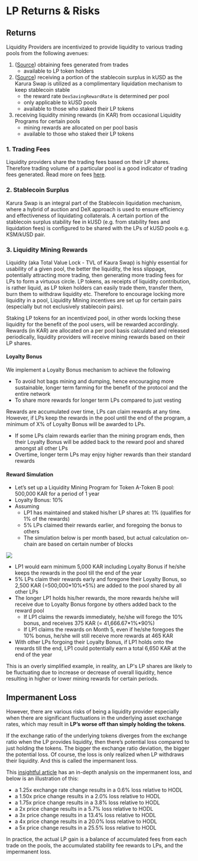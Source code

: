 # LP Returns & Risks

## Returns

Liquidity Providers are incentivized to provide liquidity to various trading pools from the following avenues:

1. \([Source](https://github.com/AcalaNetwork/Acala/blob/master/runtime/karura/src/lib.rs#L1067)\) obtaining fees generated from trades
   * available to LP token holders
2. \([Source](https://github.com/AcalaNetwork/Acala/blob/4e6a2b94f5153cd7a09279914366927f357767d5/modules/incentives/src/lib.rs#L201)\) receiving a portion of the stablecoin surplus in kUSD as the Karura Swap is utilized as a complimentary liquidation mechanism to keep stablecoin stable
   * the reward rate `DexSavingRewardRate` is determined per pool
   * only applicable to kUSD pools
   * available to those who staked their LP tokens
3. receiving liquidity mining rewards \(in KAR\) from occasional Liquidity Programs for certain pools
   * mining rewards are allocated on per pool basis
   * available to those who staked their LP tokens

### 1. Trading Fees

Liquidity providers share the trading fees based on their LP shares. Therefore trading volume of a particular pool is a good indicator of trading fees generated. Read more on fees [here](fees.md).

### 2. **Stablecoin Surplus**

Karura Swap is an integral part of the Stablecoin liquidation mechanism, where a hybrid of auction and DeX approach is used to ensure efficiency and effectiveness of liquidating collaterals. A certain portion of the stablecoin surplus stability fee in kUSD \(e.g. from stability fees and liquidation fees\)  is configured to be shared with the LPs of kUSD pools e.g. KSM/kUSD pair.

### 3. Liquidity Mining Rewards

Liquidity \(aka Total Value Lock - TVL of Kaura Swap\) is highly essential for usability of a given pool, the better the liquidity, the less slippage, potentially attracting more trading, then generating more trading fees for LPs to form a virtuous circle. LP tokens, as receipts of liquidity contribution, is rather liquid, as LP token holders can easily trade them, transfer them, burn them to withdraw liquidity etc. Therefore to encourage locking more liquidity in a pool, Liquidity Mining incentives are set up for certain pairs \(especially but not exclusively stablecoin pairs\).

Staking LP tokens for an incentivized pool, in other words locking these liquidity for the benefit of the pool users, will be rewarded accordingly. Rewards \(in KAR\) are allocated on a per pool basis calculated and released periodically, liquidity providers will receive mining rewards based on their LP shares. 

#### Loyalty Bonus

We implement a Loyalty Bonus mechanism to achieve the following

* To avoid hot bags mining and dumping, hence encouraging more sustainable, longer term farming for the benefit of the protocol and the entire network
* To share more rewards for longer term LPs compared to just vesting

Rewards are accumulated over time, LPs can claim rewards at any time. However, if LPs keep the rewards in the pool until the end of the program, a minimum of X% of Loyalty Bonus will be awarded to LPs. 

* If some LPs claim rewards earlier than the mining program ends, then their Loyalty Bonus will be added back to the reward pool and shared amongst all other LPs
* Overtime, longer term LPs may enjoy higher rewards than their standard rewards

#### Reward Simulation

* Let’s set up a Liquidity Mining Program for Token A-Token B pool: 500,000 KAR for a period of 1 year
* Loyalty Bonus: 10%
* Assuming 
  * LP1 has maintained and staked his/her LP shares at: 1% \(qualifies for 1% of the rewards\)
  * 5% LPs claimed their rewards earlier, and foregoing the bonus to others
  * The simulation below is per month based, but actual calculation on-chain are based on certain number of blocks

![](https://lh5.googleusercontent.com/De8grUCHCxHReiWnpfoO_mi3ehzdrQ6vI-NZsLQEck23owvX_Wx1L0rjmx3WyeuL5QYbROinogWWoT6tzn-yAgQIXKYgabgbBfgXsMgT0PLe85GbREJRmRqx8qh1IsDQYkHdkf2f)

* LP1 would earn minimum 5,000 KAR including Loyalty Bonus if he/she keeps the rewards in the pool till the end of the year
* 5% LPs claim their rewards early and foregone their Loyalty Bonus, so 2,500 KAR \(=500,000\*10%\*5%\) are added to the pool shared by all other LPs
* The longer LP1 holds his/her rewards, the more rewards he/she will receive due to Loyalty Bonus forgone by others added back to the reward pool
  * If LP1 claims the rewards immediately, he/she will forego the 10% bonus, and receives 375 KAR \(= 41,666.67\*1%\*90%\)
  * If LP1 claims the rewards on Month 5, even if he/she foregoes the 10% bonus, he/she will still receive more rewards at 465 KAR
* With other LPs forgoing their Loyalty Bonus, if LP1 holds onto the rewards till the end, LP1 could potentially earn a total 6,650 KAR at the end of the year

This is an overly simplified example, in reality, an LP's LP shares are likely to be fluctuating due to increase or decrease of overall liquidity, hence resulting in higher or lower mining rewards for certain periods.

## Impermanent Loss

However, there are various risks of being a liquidity provider especially when there are significant fluctuations in the underlying asset exchange rates, which may result in **LP’s worse off than simply holding the tokens**. 

If the exchange ratio of the underlying tokens diverges from the exchange ratio when the LP provides liquidity, then there’s potential loss compared to just holding the tokens. The bigger the exchange ratio deviation, the bigger the potential loss. Of course, the loss is only realized when LP withdraws their liquidity. And this is called the impermanent loss.

This  [insightful article](https://pintail.medium.com/uniswap-a-good-deal-for-liquidity-providers-104c0b6816f2) has an in-depth analysis on the impermanent loss, and below is an illustration of this:

* a 1.25x exchange rate change results in a 0.6% loss relative to HODL 
* a 1.50x price change results in a 2.0% loss relative to HODL 
* a 1.75x price change results in a 3.8% loss relative to HODL 
* a 2x price change results in a 5.7% loss relative to HODL 
* a 3x price change results in a 13.4% loss relative to HODL 
* a 4x price change results in a 20.0% loss relative to HODL 
* a 5x price change results in a 25.5% loss relative to HODL

In practice, the actual LP gain is a balance of accumulated fees from each trade on the pools, the accumulated stability fee rewards to LPs, and the impermanent loss. 

